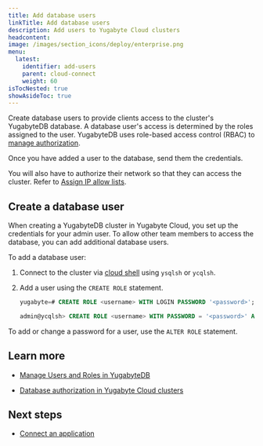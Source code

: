 ```yaml
---
title: Add database users
linkTitle: Add database users
description: Add users to Yugabyte Cloud clusters
headcontent:
image: /images/section_icons/deploy/enterprise.png
menu:
  latest:
    identifier: add-users
    parent: cloud-connect
    weight: 60
isTocNested: true
showAsideToc: true
---
```


Create database users to provide clients access to the cluster's YugabyteDB database. A database user's access is determined by the roles assigned to the user. YugabyteDB uses role-based access control (RBAC) to [manage authorization](../../cloud-security/cloud-users/).

Once you have added a user to the database, send them the credentials.

You will also have to authorize their network so that they can access the cluster. Refer to [Assign IP allow lists](../../cloud-basics/add-connections/).

## Create a database user

When creating a YugabyteDB cluster in Yugabyte Cloud, you set up the credentials for your admin user. To allow other team members to access the database, you can add additional database users.

To add a database user:

1. Connect to the cluster via [cloud shell](../connect-cloud-shell/) using `ysqlsh` or `ycqlsh`.

1. Add a user using the `CREATE ROLE` statement.

    ```sql
    yugabyte=# CREATE ROLE <username> WITH LOGIN PASSWORD '<password>';
    ```

    ```sql
    admin@ycqlsh> CREATE ROLE <username> WITH PASSWORD = '<password>' AND LOGIN = true;
    ```

To add or change a password for a user, use the `ALTER ROLE` statement.

## Learn more

- [Manage Users and Roles in YugabyteDB](../../../secure/authorization/create-roles/)

- [Database authorization in Yugabyte Cloud clusters](../../cloud-security/cloud-users/)

## Next steps

- [Connect an application](../connect-applications/)

